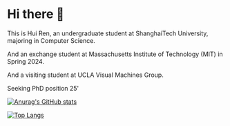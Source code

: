 # Hi there 👋

This is Hui Ren, an undergraduate student at ShanghaiTech University, majoring in Computer Science.

And an exchange student at Massachusetts Institute of Technology (MIT) in Spring 2024.

And a visiting student at UCLA Visual Machines Group.

Seeking PhD position 25'

[![Anurag's GitHub stats](https://github-readme-stats.vercel.app/api?username=rhfeiyang&count_private=true&show_icons=true&include_all_commits=true)](https://github.com/anuraghazra/github-readme-stats)

[![Top Langs](https://github-readme-stats.vercel.app/api/top-langs/?username=rhfeiyang&layout=compact)](https://github.com/anuraghazra/github-readme-stats)

